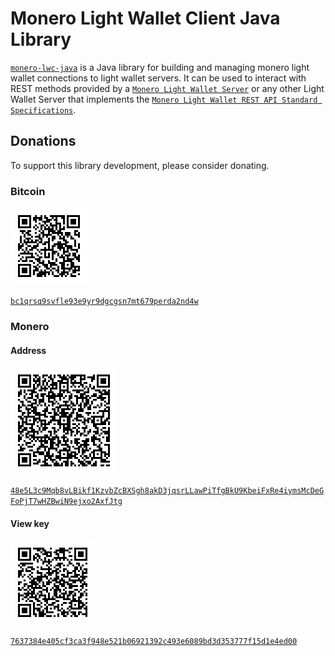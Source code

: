 # Monero Light Wallet Client Java Library
[`monero-lwc-java`]() is a Java library for building and managing monero light wallet connections to light wallet servers.
It can be used to interact with REST methods provided by a [`Monero Light Wallet Server`](https://github.com/vtnerd/monero-lws) or any other Light Wallet Server that implements the [`Monero Light Wallet REST API Standard Specifications`](https://github.com/vtnerd/monero-lws).

## Donations
To support this library development, please consider donating.

### Bitcoin
![bitcoin-address-donation-qr-code`](https://github.com/everoddandeven/monero-lwc-java/blob/master/bitcoin-address-donation-qrcode.png)

[`bc1qrsq9svfle93e9yr9dgcgsn7mt679perda2nd4w`]()

### Monero
#### Address
![`monero-address-donation-qr-code`](https://github.com/everoddandeven/monero-lwc-java/blob/master/monero-address-donation-qrcode.png)

[`48e5L3c9Mqb8vLBikf1KzvbZcBXSgh8akD3jqsrLLawPiTfgBkU9KbeiFxRe4iymsMcDeGFoPjT7wHZBwiN9ejxo2AxfJtg`]()

#### View key
![`monero-view-key-donation-qr-code`](https://github.com/everoddandeven/monero-lwc-java/blob/master/monero-view-key-donation-qrcode.png)

[`7637384e405cf3ca3f948e521b06921392c493e6089bd3d353777f15d1e4ed00`]()
